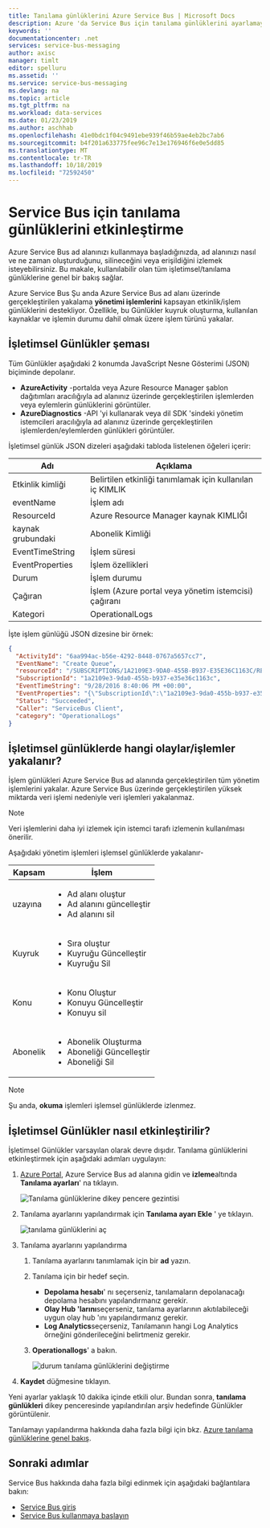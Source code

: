 ```yaml
---
title: Tanılama günlüklerini Azure Service Bus | Microsoft Docs
description: Azure 'da Service Bus için tanılama günlüklerini ayarlamayı öğrenin.
keywords: ''
documentationcenter: .net
services: service-bus-messaging
author: axisc
manager: timlt
editor: spelluru
ms.assetid: ''
ms.service: service-bus-messaging
ms.devlang: na
ms.topic: article
ms.tgt_pltfrm: na
ms.workload: data-services
ms.date: 01/23/2019
ms.author: aschhab
ms.openlocfilehash: 41e0bdc1f04c9491ebe939f46b59ae4eb2bc7ab6
ms.sourcegitcommit: b4f201a633775fee96c7e13e176946f6e0e5dd85
ms.translationtype: MT
ms.contentlocale: tr-TR
ms.lasthandoff: 10/18/2019
ms.locfileid: "72592450"
---
```

# <a name="enable-diagnostic-logs-for-service-bus"></a>Service Bus için tanılama günlüklerini etkinleştirme

Azure Service Bus ad alanınızı kullanmaya başladığınızda, ad alanınızı nasıl ve ne zaman oluşturduğunu, silineceğini veya erişildiğini izlemek isteyebilirsiniz. Bu makale, kullanılabilir olan tüm işletimsel/tanılama günlüklerine genel bir bakış sağlar.

Azure Service Bus Şu anda Azure Service Bus ad alanı üzerinde gerçekleştirilen yakalama **yönetimi işlemlerini** kapsayan etkinlik/işlem günlüklerini destekliyor. Özellikle, bu Günlükler kuyruk oluşturma, kullanılan kaynaklar ve işlemin durumu dahil olmak üzere işlem türünü yakalar.

## <a name="operational-logs-schema"></a>İşletimsel Günlükler şeması

Tüm Günlükler aşağıdaki 2 konumda JavaScript Nesne Gösterimi (JSON) biçiminde depolanır.

- **AzureActivity** -portalda veya Azure Resource Manager şablon dağıtımları aracılığıyla ad alanınız üzerinde gerçekleştirilen işlemlerden veya eylemlerin günlüklerini görüntüler.
- **AzureDiagnostics** -API 'yi kullanarak veya dil SDK 'sindeki yönetim istemcileri aracılığıyla ad alanınız üzerinde gerçekleştirilen işlemlerden/eylemlerden günlükleri görüntüler.

İşletimsel günlük JSON dizeleri aşağıdaki tabloda listelenen öğeleri içerir:

| Adı | Açıklama |
| ------- | ------- |
| Etkinlik kimliği | Belirtilen etkinliği tanımlamak için kullanılan iç KIMLIK |
| eventName | İşlem adı |
| ResourceId | Azure Resource Manager kaynak KIMLIĞI |
| kaynak grubundaki | Abonelik Kimliği |
| EventTimeString | İşlem süresi |
| EventProperties | İşlem özellikleri |
| Durum | İşlem durumu |
| Çağıran | İşlem (Azure portal veya yönetim istemcisi) çağıranı |
| Kategori | OperationalLogs |

İşte işlem günlüğü JSON dizesine bir örnek:

```json
{
  "ActivityId": "6aa994ac-b56e-4292-8448-0767a5657cc7",
  "EventName": "Create Queue",
  "resourceId": "/SUBSCRIPTIONS/1A2109E3-9DA0-455B-B937-E35E36C1163C/RESOURCEGROUPS/DEFAULT-SERVICEBUS-CENTRALUS/PROVIDERS/MICROSOFT.SERVICEBUS/NAMESPACES/SHOEBOXEHNS-CY4001",
  "SubscriptionId": "1a2109e3-9da0-455b-b937-e35e36c1163c",
  "EventTimeString": "9/28/2016 8:40:06 PM +00:00",
  "EventProperties": "{\"SubscriptionId\":\"1a2109e3-9da0-455b-b937-e35e36c1163c\",\"Namespace\":\"shoeboxehns-cy4001\",\"Via\":\"https://shoeboxehns-cy4001.servicebus.windows.net/f8096791adb448579ee83d30e006a13e/?api-version=2016-07\",\"TrackingId\":\"5ee74c9e-72b5-4e98-97c4-08a62e56e221_G1\"}",
  "Status": "Succeeded",
  "Caller": "ServiceBus Client",
  "category": "OperationalLogs"
}
```

## <a name="what-eventsoperations-are-captured-in-operational-logs"></a>İşletimsel günlüklerde hangi olaylar/işlemler yakalanır?

İşlem günlükleri Azure Service Bus ad alanında gerçekleştirilen tüm yönetim işlemlerini yakalar. Azure Service Bus üzerinde gerçekleştirilen yüksek miktarda veri işlemi nedeniyle veri işlemleri yakalanmaz.

> [!NOTE]
> Veri işlemlerini daha iyi izlemek için istemci tarafı izlemenin kullanılması önerilir.

Aşağıdaki yönetim işlemleri işlemsel günlüklerde yakalanır- 

| Kapsam | İşlem|
|-------| -------- |
| uzayına | <ul> <li> Ad alanı oluştur</li> <li> Ad alanını güncelleştir </li> <li> Ad alanını sil </li>  </ul> | 
| Kuyruk | <ul> <li> Sıra oluştur</li> <li> Kuyruğu Güncelleştir</li> <li> Kuyruğu Sil </li> </ul> | 
| Konu | <ul> <li> Konu Oluştur </li> <li> Konuyu Güncelleştir </li> <li> Konuyu sil </li> </ul> |
| Abonelik | <ul> <li> Abonelik Oluşturma </li> <li> Aboneliği Güncelleştir </li> <li> Aboneliği Sil </li> </ul> |

> [!NOTE]
> Şu anda, **okuma** işlemleri işlemsel günlüklerde izlenmez.

## <a name="how-to-enable-operational-logs"></a>İşletimsel Günlükler nasıl etkinleştirilir?

İşletimsel Günlükler varsayılan olarak devre dışıdır. Tanılama günlüklerini etkinleştirmek için aşağıdaki adımları uygulayın:

1. [Azure Portal](https://portal.azure.com), Azure Service Bus ad alanına gidin ve **izleme**altında **Tanılama ayarları**' na tıklayın.

   ![Tanılama günlüklerine dikey pencere gezintisi](./media/service-bus-diagnostic-logs/image1.png)

2. Tanılama ayarlarını yapılandırmak için **Tanılama ayarı Ekle** ' ye tıklayın.  

   ![tanılama günlüklerini aç](./media/service-bus-diagnostic-logs/image2.png)

3. Tanılama ayarlarını yapılandırma
   1. Tanılama ayarlarını tanımlamak için bir **ad** yazın.
   2. Tanılama için bir hedef seçin.
      - **Depolama hesabı**' nı seçerseniz, tanılamaların depolanacağı depolama hesabını yapılandırmanız gerekir.
      - **Olay Hub 'larını**seçerseniz, tanılama ayarlarının akıtılabileceği uygun olay hub 'ını yapılandırmanız gerekir.
      - **Log Analytics**seçerseniz, Tanılamanın hangi Log Analytics örneğini gönderileceğini belirtmeniz gerekir.
    3. **Operationallogs**' a bakın.

       ![durum tanılama günlüklerini değiştirme](./media/service-bus-diagnostic-logs/image3.png)

4. **Kaydet** düğmesine tıklayın.


Yeni ayarlar yaklaşık 10 dakika içinde etkili olur. Bundan sonra, **tanılama günlükleri** dikey penceresinde yapılandırılan arşiv hedefinde Günlükler görüntülenir.

Tanılamayı yapılandırma hakkında daha fazla bilgi için bkz. [Azure tanılama günlüklerine genel bakış](../azure-monitor/platform/diagnostic-logs-overview.md).

## <a name="next-steps"></a>Sonraki adımlar

Service Bus hakkında daha fazla bilgi edinmek için aşağıdaki bağlantılara bakın:

* [Service Bus giriş](service-bus-messaging-overview.md)
* [Service Bus kullanmaya başlayın](service-bus-dotnet-get-started-with-queues.md)
